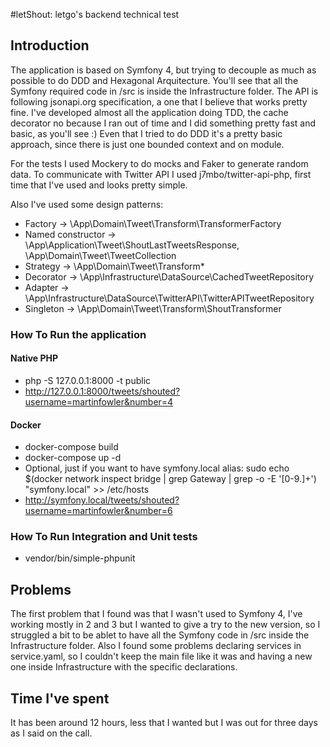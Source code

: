 #letShout: letgo's backend technical test
 
## Introduction

The application is based on Symfony 4, but trying to decouple as much as possible to do DDD and Hexagonal Arquitecture. You'll see that all the Symfony required code in /src is inside the Infrastructure folder.
The API is following jsonapi.org specification, a one that I believe that works pretty fine.
I've developed almost all the application doing TDD, the cache decorator no because I ran out of time and I did something pretty fast and basic, as you'll see :)
Even that I tried to do DDD it's a pretty basic approach, since there is just one bounded context and on module.

For the tests I used Mockery to do mocks and Faker to generate random data.
To communicate with Twitter API I used j7mbo/twitter-api-php, first time that I've used and looks pretty simple.

Also I've used some design patterns:
* Factory -> \App\Domain\Tweet\Transform\TransformerFactory
* Named constructor -> \App\Application\Tweet\ShoutLastTweetsResponse, \App\Domain\Tweet\TweetCollection
* Strategy -> \App\Domain\Tweet\Transform\*
* Decorator -> \App\Infrastructure\DataSource\CachedTweetRepository
* Adapter -> \App\Infrastructure\DataSource\TwitterAPI\TwitterAPITweetRepository
* Singleton -> \App\Domain\Tweet\Transform\ShoutTransformer

### How To Run the application

#### Native PHP
* php -S 127.0.0.1:8000 -t public
* http://127.0.0.1:8000/tweets/shouted?username=martinfowler&number=4

#### Docker
* docker-compose build
* docker-compose up -d
* Optional, just if you want to have symfony.local alias: sudo echo $(docker network inspect bridge | grep Gateway | grep -o -E '[0-9\.]+') "symfony.local" >> /etc/hosts
* http://symfony.local/tweets/shouted?username=martinfowler&number=6

### How To Run Integration and Unit tests
* vendor/bin/simple-phpunit


## Problems

The first problem that I found was that I wasn't used to Symfony 4, I've working mostly in 2 and 3 but I wanted to give a try to the new version, so I struggled a bit to be ablet to have all the Symfony code in /src inside the Infrastructure folder.
Also I found some problems declaring services in service.yaml, so I couldn't keep the main file like it was and having a new one inside Infrastructure with the specific declarations.


## Time I've spent

It has been around 12 hours, less that I wanted but I was out for three days as I said on the call.